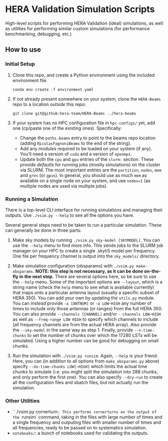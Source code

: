 # HERA Validation Simulation Scripts

High-level scripts for performing HERA Validation (ideal) simulations, as well as 
utilities for performing similar custom simulations (for performance benchmarking,
debugging, etc.)

## How to use

### Initial Setup

1. Clone this repo, and create a Python environment using the included environment file.

    ```conda env create -f environment.yaml```

2. If not already present somewhere on your system, clone the `HERA-Beams` repo to
   a location *outside* this repo:

    ```git clone git@github:hera-team/HERA-Beams ../hera-beams```

3. If your system has no HPC configuration file in `hpc-configs/` yet, add one
   (cp/paste one of the existing ones). Specifically:

    * Change the `paths.beams` entry to point to the beams repo location 
      (adding `NicolasFagnoniBeams` to the end of the string).
    * Add any modules required to be loaded on your system (if any). You'll need a
      version of `cuda` and a version of `openmpi`.
    * Update both the `cpu` and `gpu` entries of the `slurm:` section. These provide
      _defaults_ for running jobs (mostly simulations) on the cluster via SLURM.
      The most important entries are the `partition`, `nodes`, `mem` and `gres` (or
      `gpus`). In general, you should use as much `mem` as available on a single node
      on your system, and use `nodes=1` (as multiple nodes are used via multiple
      jobs).

### Running a Simulation

There is a top-level CLI interface for running simulations and managing their outputs.
Use `./vsim.py --help` to see all the options you have.

Several general steps need to be taken to run a particular simulation. These can
generally be done in three parts:

1. Make sky models by running `./vsim.py sky-model [SKYMODEL]`. You can use the
   `--help` menu to find more info. This sends jobs to the SLURM job manager on your
   HPC to create a single .skyh5 model per frequency. One file per frequency channel is 
   output into the `sky_models/` directory.

2. Make simulation configuration (obsparams) with `./vsim.py make-obsparams`. 
   **NOTE: this step is not necessary, as it can be done on-the-fly in the next step.**
   There are several options here, so be sure to use the `--help` menu. 
   Some of the important options are `--layout`,
   which is a string name (check the `help` menu to see what is available currently)
   that maps onto a particular antenna layout (usually a specific subset of HERA 350). 
   You can add your own by updating the `utils.py` module. You can *instead*
   provide `-a [ANTNUM]` or `-a LOW~HIGH` any number of times to include only those 
   antennas (or ranges) from the full HERA 350. You can also provide 
   `--channels [CHANNEL]`  and/or `--channels LOW~HIGH` as well as 
   `--freq-range LOW HIGH` to specify
   which channels to include (all frequency channels are from the actual HERA array).
   Also provide the `--sky-model` in the same way as step 1. Finally, provide 
   `--n-time-chunks` to set the number of chunks over which the 17280 LSTs will be 
   simulated. Using a higher number can be good for debugging on small chunks.

3. Run the simulation with `./vsim.py runsim`. Again, `--help` is your friend. Here,
   you can (in addition to all options from `make_obsparams.py` above) specify 
   `--do-time-chunks LOW[~HIGH]` which limits the actual time chunks to simulate 
   (i.e. you might split the simulation into 288 chunks, and only perform the first one). 
   You can also specify `--dry-run` to create all the configuration files and sbatch 
   files, but not actually run the simulation.

### Other Utilities

* ``./vsim.py cornerturn`: This performs cornerturns on the output of the `runsim` 
  command, taking in the files with large number of times and a single frequency and 
  outputing files with smaller number of times and all frequencies, ready to be 
  passed on to systematics simulation.
* `notebooks/`: a bunch of notebooks used for validating the outputs.